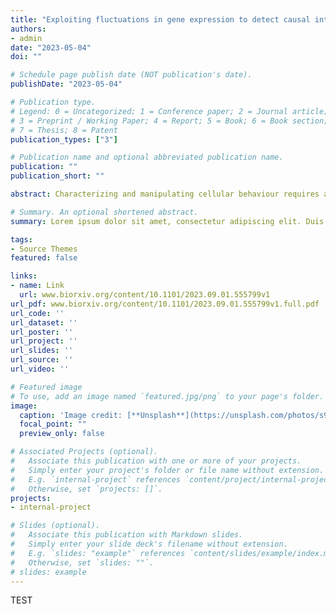 ```yaml
---
title: "Exploiting fluctuations in gene expression to detect causal interactions between genes"
authors:
- admin
date: "2023-05-04"
doi: ""

# Schedule page publish date (NOT publication's date).
publishDate: "2023-05-04"

# Publication type.
# Legend: 0 = Uncategorized; 1 = Conference paper; 2 = Journal article;
# 3 = Preprint / Working Paper; 4 = Report; 5 = Book; 6 = Book section;
# 7 = Thesis; 8 = Patent
publication_types: ["3"]

# Publication name and optional abbreviated publication name.
publication: ""
publication_short: ""

abstract: Characterizing and manipulating cellular behaviour requires a mechanistic understanding of the causal in- teractions between cellular components. We present an approach that can detect causal interactions between genes without the need to perturb the physiological state of cells. This approach exploits naturally occurring cell-to-cell variability which is experimentally accessible from static population snapshots of genetically iden- tical cells without the need to follow cells over time. Our main contribution is a simple mathematical relation that constrains the propagation of gene expression noise through biochemical reaction networks. This relation allows us to rigorously interpret fluctuation data even when only a small part of a complex gene regulatory process can be observed. This relation can be exploited to detect causal interactions by synthetically engineer- ing a passive reporter of gene expression, akin to the established “dual reporter assay”. While the focus of our contribution is theoretical, we also present an experimental proof-of-principle to illustrate the approach. Our data from synthetic gene regulatory networks in E. coli are not unequivocal but suggest that the method could prove useful in practice to identify causal interactions between genes from non-genetic cell-to-cell variability.

# Summary. An optional shortened abstract.
summary: Lorem ipsum dolor sit amet, consectetur adipiscing elit. Duis posuere tellus ac convallis placerat. Proin tincidunt magna sed ex sollicitudin condimentum.

tags:
- Source Themes
featured: false

links:
- name: Link
  url: www.biorxiv.org/content/10.1101/2023.09.01.555799v1
url_pdf: www.biorxiv.org/content/10.1101/2023.09.01.555799v1.full.pdf
url_code: ''
url_dataset: ''
url_poster: ''
url_project: ''
url_slides: ''
url_source: ''
url_video: ''

# Featured image
# To use, add an image named `featured.jpg/png` to your page's folder. 
image:
  caption: 'Image credit: [**Unsplash**](https://unsplash.com/photos/s9CC2SKySJM)'
  focal_point: ""
  preview_only: false

# Associated Projects (optional).
#   Associate this publication with one or more of your projects.
#   Simply enter your project's folder or file name without extension.
#   E.g. `internal-project` references `content/project/internal-project/index.md`.
#   Otherwise, set `projects: []`.
projects:
- internal-project

# Slides (optional).
#   Associate this publication with Markdown slides.
#   Simply enter your slide deck's filename without extension.
#   E.g. `slides: "example"` references `content/slides/example/index.md`.
#   Otherwise, set `slides: ""`.
# slides: example
---
```


TEST

